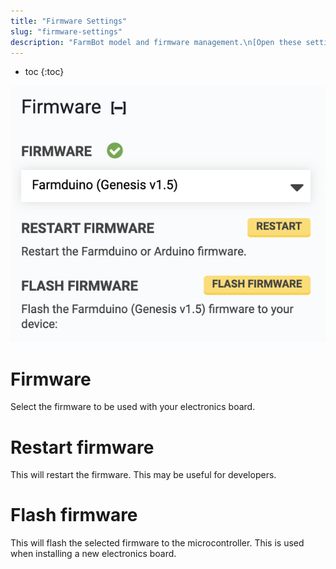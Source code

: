 ```yaml
---
title: "Firmware Settings"
slug: "firmware-settings"
description: "FarmBot model and firmware management.\n[Open these settings in the app](https://my.farm.bot/app/designer/settings?highlight=firmware)"
---
```


* toc
{:toc}


![firmware settings](_images/firmware_settings.png)

# Firmware
Select the firmware to be used with your electronics board.

# Restart firmware
This will restart the firmware. This may be useful for developers.

# Flash firmware
This will flash the selected firmware to the microcontroller. This is used when installing a new electronics board.
